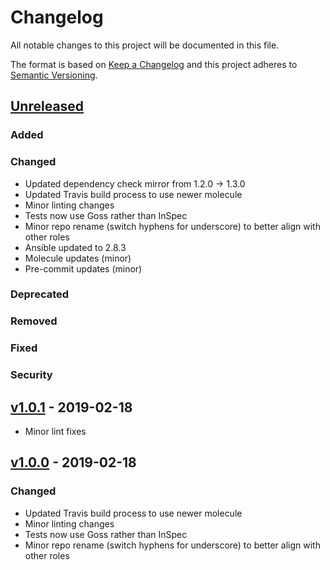 # Changelog
All notable changes to this project will be documented in this file.

The format is based on [Keep a Changelog](http://keepachangelog.com/en/1.0.0/)
and this project adheres to [Semantic Versioning](http://semver.org/spec/v2.0.0.html).

## [Unreleased]
### Added
### Changed
- Updated dependency check mirror from 1.2.0 -> 1.3.0
- Updated Travis build process to use newer molecule
- Minor linting changes
- Tests now use Goss rather than InSpec
- Minor repo rename (switch hyphens for underscore) to better align with other roles
- Ansible updated to 2.8.3
- Molecule updates (minor)
- Pre-commit updates (minor)
### Deprecated
### Removed
### Fixed
### Security

## [v1.0.1] - 2019-02-18
- Minor lint fixes

## [v1.0.0] - 2019-02-18
### Changed
- Updated Travis build process to use newer molecule
- Minor linting changes
- Tests now use Goss rather than InSpec
- Minor repo rename (switch hyphens for underscore) to better align with other roles

[Unreleased]: https://github.com/bdellegrazie/ansible-role-owasp_dependency_check_mirror/compare/v1.0.1...HEAD
[v1.0.1]: https://github.com/bdellegrazie/ansible-role-owasp_dependency_check_mirror/compare/v1.0.0...v1.0.1
[v1.0.0]: https://github.com/bdellegrazie/ansible-role-owasp_dependency_check_mirror/compare/...v1.0.0

